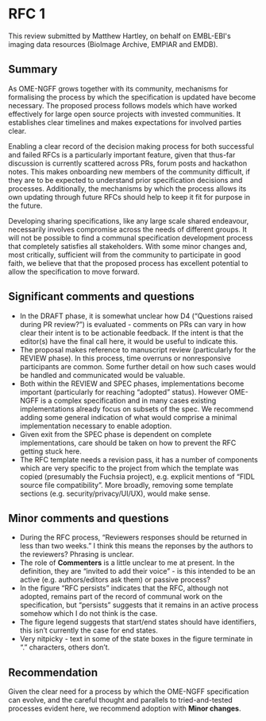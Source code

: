 # RFC 1

This review submitted by Matthew Hartley, on behalf on EMBL-EBI's imaging data resources (BioImage Archive, EMPIAR and EMDB).

## Summary

As OME-NGFF grows together with its community, mechanisms for formalising the process by which the specification is updated have become necessary. The proposed process follows models which have worked effectively for large open source projects with invested communities. It establishes clear timelines and makes expectations for involved parties clear.

Enabling a clear record of the decision making process for both successful and failed RFCs is a particularly important feature, given that thus-far discussion is currently scattered across PRs, forum posts and hackathon notes. This makes onboarding new members of the community difficult, if they are to be expected to understand prior specification decisions and processes. Additionally, the mechanisms by which the process allows its own updating through future RFCs should help to keep it fit for purpose in the future.

Developing sharing specifications, like any large scale shared endeavour, necessarily involves compromise across the needs of different groups. It will not be possible to find a communal specification development process that completely satisfies all stakeholders. With some minor changes and, most critically, sufficient will from the community to participate in good faith, we believe that that the proposed process has excellent potential to allow the specification to move forward.

## Significant comments and questions

* In the DRAFT phase, it is somewhat unclear how D4 (“Questions raised during PR review?”) is evaluated - comments on PRs can vary in how clear their intent is to be actionable feedback. If the intent is that the editor(s) have the final call here, it would be useful to indicate this.
* The proposal makes reference to manuscript review (particularly for the REVIEW phase). In this process, time overruns or nonresponsive participants are common. Some further detail on how such cases would be handled and communicated would be valuable.
* Both within the REVIEW and SPEC phases, implementations become important (particularly for reaching “adopted” status). However OME-NGFF is a complex specification and in many cases existing implementations already focus on subsets of the spec. We recommend adding some general indication of what would comprise a minimal implementation necessary to enable adoption.
* Given exit from the SPEC phase is dependent on complete implementations, care should be taken on how to prevent the RFC getting stuck here.
* The RFC template needs a revision pass, it has a number of components which are very specific to the project from which the template was copied (presumably the Fuchsia project), e.g. explicit mentions of “FIDL source file compatibility”. More broadly, removing some template sections (e.g. security/privacy/UI/UX), would make sense.

## Minor comments and questions

* During the RFC process, “Reviewers responses should be returned in less than two weeks.” I think this means the reponses by the authors to the reviewers? Phrasing is unclear.
* The role of **Commenters** is a little unclear to me at present. In the definition, they are “invited to add their voice” - is this intended to be an active (e.g. authors/editors ask them) or passive process? 
* In the figure “RFC persists” indicates that the RFC, although not adopted, remains part of the record of communal work on the specification, but “persists” suggests that it remains in an active process somehow which I do not think is the case.
* The figure legend suggests that start/end states should have identifiers, this isn’t currently the case for end states.
* Very nitpicky - text in some of the state boxes in the figure terminate in “.” characters, others don’t.

## Recommendation

Given the clear need for a process by which the OME-NGFF specification can evolve, and the careful thought and parallels to tried-and-tested processes evident here, we recommend adoption with **Minor changes**.
